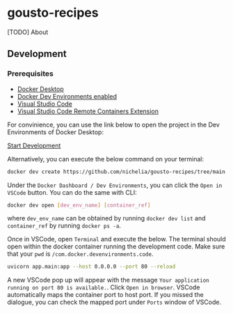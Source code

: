 # gousto-recipes

[TODO] About

## Development

### Prerequisites

- [Docker Desktop](https://docs.docker.com/desktop/release-notes/)
- [Docker Dev Environments enabled](https://docs.docker.com/desktop/dev-environments/)
- [Visual Studio Code](https://code.visualstudio.com/)
- [Visual Studio Code Remote Containers Extension](https://marketplace.visualstudio.com/items?itemName=ms-vscode-remote.remote-containers)


For convinience, you can use the link below to open the project in the Dev Environments of Docker Desktop:

[Start Development](https://open.docker.com/dashboard/dev-envs?url=https://github.com/nichelia/gousto-recipes/tree/main)

Alternatively, you can execute the below command on your terminal:

```bash
docker dev create https://github.com/nichelia/gousto-recipes/tree/main
```

Under the `Docker Dashboard / Dev Environments`, you can click the `Open in VSCode` button.
You can do the same with CLI:

```bash
docker dev open [dev_env_name] [container_ref]
```
where `dev_env_name` can be obtained by running `docker dev list` and `container_ref` by running `docker ps -a`.

Once in VSCode, open `Terminal` and execute the below. The terminal should open within the docker container running the development code.
Make sure that your `pwd` is `/com.docker.devenvironments.code`.
```bash
uvicorn app.main:app --host 0.0.0.0 --port 80 --reload
```

A new VSCode pop up will appear with the message `Your application running on port 80 is available.`. Click `Open in browser`. VSCode automatically maps the container port to host port. If you missed the dialogue, you can check the mapped port under `Ports` window of VSCode.